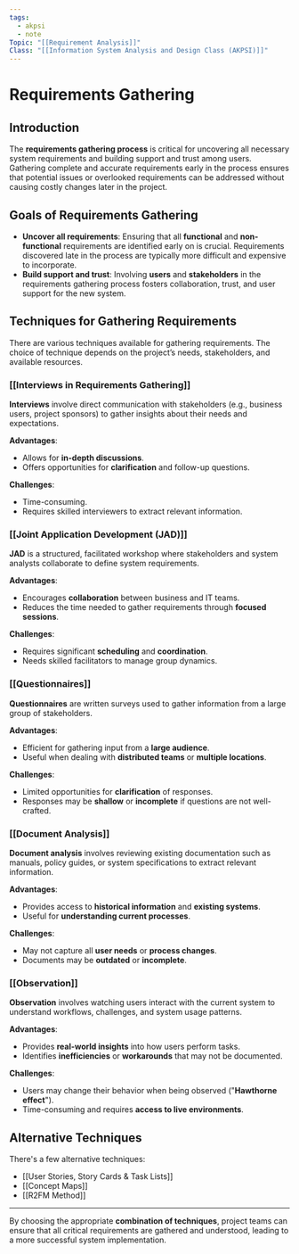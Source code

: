 ```yaml
---
tags:
  - akpsi
  - note
Topic: "[[Requirement Analysis]]"
Class: "[[Information System Analysis and Design Class (AKPSI)]]"
---
```


# Requirements Gathering

## Introduction
The **requirements gathering process** is critical for uncovering all necessary system requirements and building support and trust among users. Gathering complete and accurate requirements early in the process ensures that potential issues or overlooked requirements can be addressed without causing costly changes later in the project.

## Goals of Requirements Gathering
- **Uncover all requirements**: Ensuring that all **functional** and **non-functional** requirements are identified early on is crucial. Requirements discovered late in the process are typically more difficult and expensive to incorporate.
- **Build support and trust**: Involving **users** and **stakeholders** in the requirements gathering process fosters collaboration, trust, and user support for the new system.

## Techniques for Gathering Requirements
There are various techniques available for gathering requirements. The choice of technique depends on the project’s needs, stakeholders, and available resources.

### [[Interviews in Requirements Gathering]]
**Interviews** involve direct communication with stakeholders (e.g., business users, project sponsors) to gather insights about their needs and expectations.

**Advantages**:
- Allows for **in-depth discussions**.
- Offers opportunities for **clarification** and follow-up questions.

**Challenges**:
- Time-consuming.
- Requires skilled interviewers to extract relevant information.

### [[Joint Application Development (JAD)]]
**JAD** is a structured, facilitated workshop where stakeholders and system analysts collaborate to define system requirements.

**Advantages**:
- Encourages **collaboration** between business and IT teams.
- Reduces the time needed to gather requirements through **focused sessions**.

**Challenges**:
- Requires significant **scheduling** and **coordination**.
- Needs skilled facilitators to manage group dynamics.

### [[Questionnaires]]
**Questionnaires** are written surveys used to gather information from a large group of stakeholders.

**Advantages**:
- Efficient for gathering input from a **large audience**.
- Useful when dealing with **distributed teams** or **multiple locations**.

**Challenges**:
- Limited opportunities for **clarification** of responses.
- Responses may be **shallow** or **incomplete** if questions are not well-crafted.

### [[Document Analysis]]
**Document analysis** involves reviewing existing documentation such as manuals, policy guides, or system specifications to extract relevant information.

**Advantages**:
- Provides access to **historical information** and **existing systems**.
- Useful for **understanding current processes**.

**Challenges**:
- May not capture all **user needs** or **process changes**.
- Documents may be **outdated** or **incomplete**.

### [[Observation]]
**Observation** involves watching users interact with the current system to understand workflows, challenges, and system usage patterns.

**Advantages**:
- Provides **real-world insights** into how users perform tasks.
- Identifies **inefficiencies** or **workarounds** that may not be documented.

**Challenges**:
- Users may change their behavior when being observed ("**Hawthorne effect**").
- Time-consuming and requires **access to live environments**.

## Alternative Techniques
There's a few alternative techniques:
- [[User Stories, Story Cards & Task Lists]]
- [[Concept Maps]]
- [[R2FM Method]]

---

By choosing the appropriate **combination of techniques**, project teams can ensure that all critical requirements are gathered and understood, leading to a more successful system implementation.